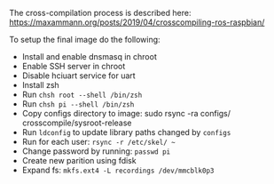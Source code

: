 The cross-compilation process is described here: https://maxammann.org/posts/2019/04/crosscompiling-ros-raspbian/

To setup the final image do the following:

* Install and enable dnsmasq in chroot
* Enable SSH server in chroot 
* Disable hciuart service for uart
* Install zsh
* Run `chsh root --shell /bin/zsh`
* Run `chsh pi --shell /bin/zsh`
* Copy configs directory to image: sudo rsync -ra configs/ crosscompile/sysroot-release
* Run `ldconfig` to update library paths changed by `configs`
* Run for each user: `rsync -r /etc/skel/ ~`
* Change password by running: `passwd pi`
* Create new parition using fdisk
* Expand fs: `mkfs.ext4 -L recordings /dev/mmcblk0p3`

